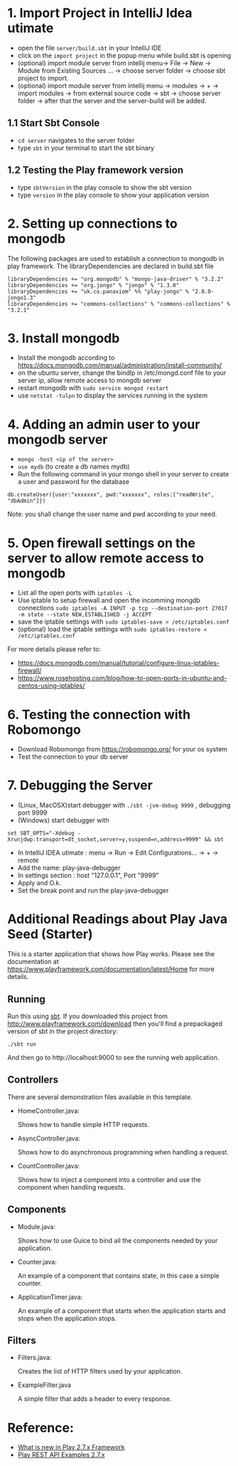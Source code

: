 # 1. Import Project in IntelliJ Idea utimate
* open the file `server/build.sbt` in your IntelliJ IDE
* click on the `import project` in the popup menu while build.sbt is opening 
* (optional) import module server from intellij menu-> File -> New -> Module from Existing Sources ... -> choose server folder -> choose sbt project to import.
* (optional) import module server from intellij menu -> modules -> + ->
import modules -> from external source code -> sbt -> choose server folder -> after that the server and the server-build will be added.

## 1.1 Start Sbt Console
* `cd server` navigates to the server folder
* type `sbt` in your terminal to start the sbt binary

## 1.2 Testing the Play framework version
* type `sbtVersion` in the play console to show the sbt version
* type `version` in the play console to show your application version

# 2. Setting up connections to mongodb
The following packages are used to establish a connection to mongodb in play framework. The libraryDependencies are declared in build.sbt file
```
libraryDependencies += "org.mongodb" % "mongo-java-driver" % "3.2.2"
libraryDependencies += "org.jongo" % "jongo" % "1.3.0"
libraryDependencies += "uk.co.panaxiom" %% "play-jongo" % "2.0.0-jongo1.3"
libraryDependencies += "commons-collections" % "commons-collections" % "3.2.1"
``` 

# 3. Install mongodb
* Install the mongodb according to https://docs.mongodb.com/manual/administration/install-community/
* on the ubuntu server, change the bindIp in /etc/mongd.conf file to your server ip, allow remote access to mongdb server
* restart mongodb with `sudo service mongod restart`
* use `netstat -tulpn` to display the services running in the system


# 4. Adding an admin user to your mongodb server
* `mongo -host <ip of the server>`
* `use mydb` (to create a db names mydb)
* Run the following command in your mongo shell in your server to create a user and password for the database
```
db.createUser({user:"xxxxxxx", pwd:"xxxxxxx", roles:["readWrite", "dbAdmin"]})
```
Note: you shall change the user name and pwd according to your need.

# 5. Open firewall settings on the server to allow remote access to mongodb
* List all the open ports with `iptables -L`
* Use iptable to setup firewall and open the incomming mongdb connections `sudo iptables -A INPUT -p tcp --destination-port 27017 -m state --state NEW,ESTABLISHED -j ACCEPT`
* save the iptable settings with `sudo iptables-save > /etc/iptables.conf`
* (optional) load the iptable settings with `sudo iptables-restore < /etc/iptables.conf`

For more details please refer to:
* https://docs.mongodb.com/manual/tutorial/configure-linux-iptables-firewall/
* https://www.rosehosting.com/blog/how-to-open-ports-in-ubuntu-and-centos-using-iptables/

# 6. Testing the connection with Robomongo
* Download Robomongo from https://robomongo.org/ for your os system
* Test the connection to your db server

# 7. Debugging the Server
* (Linux, MacOSX)start debugger with `./sbt -jvm-debug 9999` , debugging port 9999
* (Windows) start debugger with
```console
set SBT_OPTS="-Xdebug -Xrunjdwp:transport=dt_socket,server=y,suspend=n,address=9999" && sbt
```
* In IntelliJ IDEA utimate : menu -> Run -> Edit Configurations... -> + -> remote 
* Add the name: play-java-debugger
* In settings section : host "127.0.0.1", Port "9999"
* Apply and O.k.
* Set the break point and run the play-java-debugger

<!-- windows reference from https://stackoverflow.com/questions/23332378/how-can-i-enable-remote-debugging-for-sbt-in-windows -->

# Additional Readings about Play Java Seed (Starter)

This is a starter application that shows how Play works.  Please see the documentation at https://www.playframework.com/documentation/latest/Home for more details.

## Running

Run this using [sbt](http://www.scala-sbt.org/).  If you downloaded this project from http://www.playframework.com/download then you'll find a prepackaged version of sbt in the project directory:

```
./sbt run
```

And then go to http://localhost:9000 to see the running web application.

## Controllers

There are several demonstration files available in this template.

- HomeController.java:

  Shows how to handle simple HTTP requests.

- AsyncController.java:

  Shows how to do asynchronous programming when handling a request.

- CountController.java:

  Shows how to inject a component into a controller and use the component when
  handling requests.

## Components

- Module.java:

  Shows how to use Guice to bind all the components needed by your application.

- Counter.java:

  An example of a component that contains state, in this case a simple counter.

- ApplicationTimer.java:

  An example of a component that starts when the application starts and stops
  when the application stops.

## Filters

- Filters.java:

  Creates the list of HTTP filters used by your application.

- ExampleFilter.java

  A simple filter that adds a header to every response.
  
# Reference:
* [What is new in Play 2.7.x Framework](https://blog.playframework.com/play-2-7-0-is-here/)
* [Play REST API Examples 2.7.x](https://github.com/playframework/play-samples/tree/2.7.x/play-java-rest-api-example)
